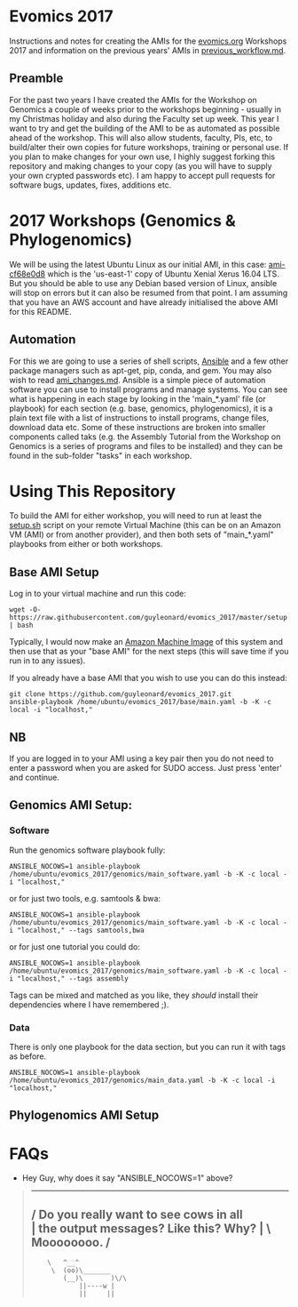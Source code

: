 # Evomics 2017
Instructions and notes for creating the AMIs for the [evomics.org](http://evomics.org) Workshops 2017 and information on the previous years' AMIs in [previous_workflow.md](https://github.com/guyleonard/evomics_2017/blob/master/previous_workflow.md).

## Preamble
For the past two years I have created the AMIs for the Workshop on Genomics a couple of weeks prior to the workshops beginning - usually in my Christmas holiday and also during the Faculty set up week. This year I want to try and get the building of the AMI to be as automated as possible ahead of the workshop. This will also allow students, faculty, PIs, etc, to build/alter their own copies for future workshops, training or personal use. If you plan to make changes for your own use, I highly suggest forking this repository and making changes to your copy (as you will have to supply your own crypted passwords etc). I am happy to accept pull requests for software bugs, updates, fixes, additions etc.

# 2017 Workshops (Genomics & Phylogenomics)

We will be using the latest Ubuntu Linux as our initial AMI, in this case: [ami-cf68e0d8](https://console.aws.amazon.com/ec2/home?region=us-east-1#LaunchInstanceWizard:ami=ami-cf68e0d8) which is the 'us-east-1'	copy of Ubuntu Xenial Xerus 16.04 LTS. But you should be able to use any Debian based version of Linux, ansible will stop on errors but it can also be resumed from that point. I am assuming that you have an AWS account and have already initialised the above AMI for this README.

## Automation

For this we are going to use a series of shell scripts, [Ansible]() and a few other package managers such as apt-get, pip, conda, and gem. You may also wish to read [ami_changes.md](https://github.com/guyleonard/evomics_2017/blob/master/ami_changes.md). Ansible is a simple piece of automation software you can use to install programs and manage systems. You can see what is happening in each stage by looking in the 'main\_\*.yaml' file (or playbook) for each section (e.g. base, genomics, phylogenomics), it is a plain text file with a list of instructions to install programs, change files, download data etc. Some of these instructions are broken into smaller components called taks (e.g. the Assembly Tutorial from the Workshop on Genomics is a series of programs and files to be installed) and they can be found in the sub-folder "tasks" in each workshop.

# Using This Repository
To build the AMI for either workshop, you will need to run at least the [setup.sh](https://github.com/guyleonard/evomics_2017/blob/master/base.sh) script on your remote Virtual Machine (this can be on an Amazon VM (AMI) or from another provider), and then both sets of "main\_\*.yaml" playbooks from either or both workshops.

## Base AMI Setup

Log in to your virtual machine and run this code:

    wget -O- https://raw.githubusercontent.com/guyleonard/evomics_2017/master/setup.sh | bash

Typically, I would now make an [Amazon Machine Image](https://docs.aws.amazon.com/AWSEC2/latest/UserGuide/creating-an-ami-ebs.html) of this system and then use that as your "base AMI" for the next steps (this will save time if you run in to any issues).

If you already have a base AMI that you wish to use you can do this instead:

    git clone https://github.com/guyleonard/evomics_2017.git
    ansible-playbook /home/ubuntu/evomics_2017/base/main.yaml -b -K -c local -i "localhost,"

## NB

If you are logged in to your AMI using a key pair then you do not need to enter a password when you are asked for SUDO access. Just press 'enter' and continue.

## Genomics AMI Setup:

### Software

Run the genomics software playbook fully:

    ANSIBLE_NOCOWS=1 ansible-playbook /home/ubuntu/evomics_2017/genomics/main_software.yaml -b -K -c local -i "localhost,"

or for just two tools, e.g. samtools & bwa:

    ANSIBLE_NOCOWS=1 ansible-playbook /home/ubuntu/evomics_2017/genomics/main_software.yaml -b -K -c local -i "localhost," --tags samtools,bwa
    
or for just one tutorial you could do:

    ANSIBLE_NOCOWS=1 ansible-playbook /home/ubuntu/evomics_2017/genomics/main_software.yaml -b -K -c local -i "localhost," --tags assembly

Tags can be mixed and matched as you like, they *should* install their dependencies where I have remembered ;).

### Data

There is only one playbook for the data section, but you can run it with tags as before.

    ANSIBLE_NOCOWS=1 ansible-playbook /home/ubuntu/evomics_2017/genomics/main_data.yaml -b -K -c local -i "localhost,"

## Phylogenomics AMI Setup


# FAQs

* Hey Guy, why does it say "ANSIBLE_NOCOWS=1" above?

>  _______________________________________
> / Do you really want to see cows in all \
> | the output messages? Like this? Why?  |
> \ Moooooooo.                            /
>  ---------------------------------------
>         \   ^__^
>          \  (oo)\_______
>             (__)\       )\/\
>                 ||----w |
>                 ||     ||
